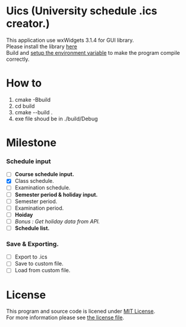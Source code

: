# **Uics** (University schedule .ics creator.)

This application use wxWidgets 3.1.4 for GUI library.  
Please install the library [here](https://www.wxwidgets.org/downloads/)  
Build and [setup the environment variable](https://wiki.wxwidgets.org/Adding_an_Environment_Variable_under_Windows) to make the program compile  correctly.

# How to
1. cmake -Bbuild
2. cd build
3. cmake --build .
4. exe file shoud be in ./build/Debug


# Milestone

### Schedule input

- [ ] **Course schedule input.**
- [x] Class schedule.
- [ ] Examination schedule.
- [ ] **Semester period & holiday input.**
- [ ] Semester period.
- [ ] Examination period.
- [ ] **Hoiday**
- [ ] *Bonus : Get holiday data from API.*
- [ ] **Schedule list.**

### Save & Exporting.

- [ ] Export to .ics
- [ ] Save to custom file.
- [ ] Load from custom file.

# License

This program and source code is licened under [MIT License](https://opensource.org/licenses/MIT).  
For more information please see [the license file](LICENSE).
